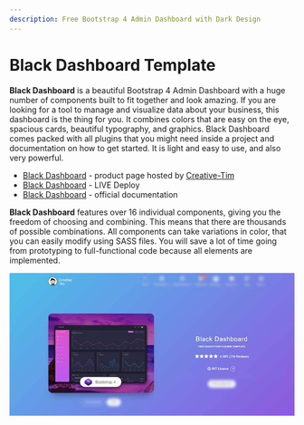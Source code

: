 ```yaml
---
description: Free Bootstrap 4 Admin Dashboard with Dark Design
---
```


# Black Dashboard Template

**Black Dashboard** is a beautiful Bootstrap 4 Admin Dashboard with a huge number of components built to fit together and look amazing. If you are looking for a tool to manage and visualize data about your business, this dashboard is the thing for you. It combines colors that are easy on the eye, spacious cards, beautiful typography, and graphics. Black Dashboard comes packed with all plugins that you might need inside a project and documentation on how to get started. It is light and easy to use, and also very powerful.

* [Black Dashboard](https://bit.ly/2L0W6Z7) - product page hosted by [Creative-Tim](../partners/creative-tim.md)
* [Black Dashboard](https://bit.ly/33cmpRA) - LIVE Deploy
* [Black Dashboard](https://bit.ly/3tj1fMc) - official documentation

**Black Dashboard** features over 16 individual components, giving you the freedom of choosing and combining. This means that there are thousands of possible combinations. All components can take variations in color, that you can easily modify using SASS files. You will save a lot of time going from prototyping to full-functional code because all elements are implemented.

![Bootstrap Template - Black Dashboard](../../.gitbook/assets/docs-cover-black-dashboard.jpg)



